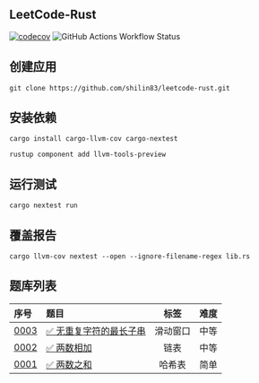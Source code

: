 ## LeetCode-Rust

[![codecov](https://codecov.io/gh/shilin83/leetcode-rust/graph/badge.svg?token=9QBJ5DH10C)](https://codecov.io/gh/shilin83/leetcode-rust)
![GitHub Actions Workflow Status](https://img.shields.io/github/actions/workflow/status/shilin83/leetcode-rust/ci.yml?branch=main&logo=github&label=CI)

## 创建应用

```shell
git clone https://github.com/shilin83/leetcode-rust.git
```

## 安装依赖

```shell
cargo install cargo-llvm-cov cargo-nextest

rustup component add llvm-tools-preview
```

## 运行测试

```shell
cargo nextest run
```

## 覆盖报告

```shell
cargo llvm-cov nextest --open --ignore-filename-regex lib.rs
```

## 题库列表

| 序号                                                                     | 题目                                                                                           |  标签  | 难度 |
|:-----------------------------------------------------------------------|:---------------------------------------------------------------------------------------------|:----:|:--:|
| [0003](src/problems/longest_substring_without_repeating_characters.rs) | [✅ 无重复字符的最长子串](https://leetcode.cn/problems/longest-substring-without-repeating-characters/) | 滑动窗口 | 中等 |
| [0002](src/problems/add_two_numbers.rs)                                | [✅ 两数相加](https://leetcode.cn/problems/add-two-numbers/)                                      |  链表  | 中等 |
| [0001](src/problems/two_sum.rs)                                        | [✅ 两数之和](https://leetcode.cn/problems/two-sum/)                                              | 哈希表  | 简单 |

